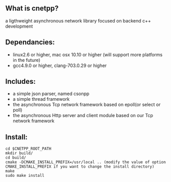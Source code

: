 ## What is cnetpp? ##

a ligthweight asynchronous network library focused on backend c++ development

## Dependancies: ##

* linux2.6 or higher, mac osx 10.10 or higher (will support more platforms in the future)
* gcc4.9.0 or higher, clang-703.0.29 or higher

## Includes: ##

* a simple json parser, named csonpp
* a simple thread framework
* the asynchronous Tcp network framework based on epoll(or select or poll)
* the asynchronous Http server and client module based on our Tcp network framework
  
## Install: ##

    cd $CNETPP_ROOT_PATH
    mkdir build/
    cd build/
    cmake -DCMAKE_INSTALL_PREFIX=/usr/local .. (modify the value of option CMAKE_INSTALL_PREFIX if you want to change the install directory)
    make
    sudo make install

